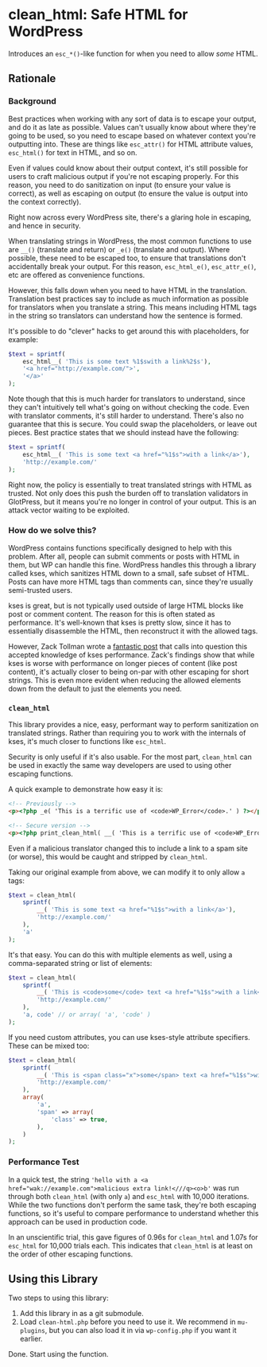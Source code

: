 # clean_html: Safe HTML for WordPress

Introduces an `esc_*()`-like function for when you need to allow *some* HTML.

## Rationale
### Background

Best practices when working with any sort of data is to escape your output, and
do it as late as possible. Values can't usually know about where they're going
to be used, so you need to escape based on whatever context you're
outputting into. These are things like `esc_attr()` for HTML attribute values,
`esc_html()` for text in HTML, and so on.

Even if values could know about their output context, it's still possible for
users to craft malicious output if you're not escaping properly. For this
reason, you need to do sanitization on input (to ensure your value is correct),
as well as escaping on output (to ensure the value is output into the context
correctly).

Right now across every WordPress site, there's a glaring hole in escaping, and
hence in security.

When translating strings in WordPress, the most common functions to use are
`__()` (translate and return) or `_e()` (translate and output). Where possible,
these need to be escaped too, to ensure that translations don't accidentally
break your output. For this reason, `esc_html_e()`, `esc_attr_e()`, etc are
offered as convenience functions.

However, this falls down when you need to have HTML in the translation.
Translation best practices say to include as much information as possible for
translators when you translate a string. This means including HTML tags in the
string so translators can understand how the sentence is formed.

It's possible to do "clever" hacks to get around this with placeholders,
for example:

```php
$text = sprintf(
	esc_html__( 'This is some text %1$swith a link%2$s'),
	'<a href="http://example.com/">',
	'</a>'
);
```

Note though that this is much harder for translators to understand, since they
can't intuitively tell what's going on without checking the code. Even with
translator comments, it's still harder to understand. There's also no guarantee
that this is secure. You could swap the placeholders, or leave out pieces. Best
practice states that we should instead have the following:

```php
$text = sprintf(
	esc_html__( 'This is some text <a href="%1$s">with a link</a>'),
	'http://example.com/'
);
```

Right now, the policy is essentially to treat translated strings with HTML as
trusted. Not only does this push the burden off to translation validators in
GlotPress, but it means you're no longer in control of your output. This is an
attack vector waiting to be exploited.


### How do we solve this?

WordPress contains functions specifically designed to help with this problem.
After all, people can submit comments or posts with HTML in them, but WP can
handle this fine. WordPress handles this through a library called kses, which
sanitizes HTML down to a small, safe subset of HTML. Posts can have more
HTML tags than comments can, since they're usually semi-trusted users.

kses is great, but is not typically used outside of large HTML blocks like post
or comment content. The reason for this is often stated as performance. It's
well-known that kses is pretty slow, since it has to essentially disassemble the
HTML, then reconstruct it with the allowed tags.

However, Zack Tollman wrote a [fantastic post][tollmanz-kses] that calls into
question this accepted knowledge of kses performance. Zack's findings show that
while kses is worse with performance on longer pieces of content (like post
content), it's actually closer to being on-par with other escaping for short
strings. This is even more evident when reducing the allowed elements down
from the default to just the elements you need.

[tollmanz-kses]: https://www.tollmanz.com/wp-kses-performance/

### `clean_html`

This library provides a nice, easy, performant way to perform sanitization on
translated strings. Rather than requiring you to work with the internals of
kses, it's much closer to functions like `esc_html`.

Security is only useful if it's also usable. For the most part, `clean_html`
can be used in exactly the same way developers are used to using other escaping
functions.

A quick example to demonstrate how easy it is:
```html
<!-- Previously -->
<p><?php _e( 'This is a terrific use of <code>WP_Error</code>.' ) ?></p>

<!-- Secure version -->
<p><?php print_clean_html( __( 'This is a terrific use of <code>WP_Error</code>.' ), 'code' ) ?></p>
```

Even if a malicious translator changed this to include a link to a spam site (or
worse), this would be caught and stripped by `clean_html`.

Taking our original example from above, we can modify it to only allow `a` tags:

```php
$text = clean_html(
	sprintf(
		__( 'This is some text <a href="%1$s">with a link</a>'),
		'http://example.com/'
	),
	'a'
);
```

It's that easy. You can do this with multiple elements as well, using a
comma-separated string or list of elements:

```php
$text = clean_html(
	sprintf(
		__( 'This is <code>some</code> text <a href="%1$s">with a link</a>'),
		'http://example.com/'
	),
	'a, code' // or array( 'a', 'code' )
);
```

If you need custom attributes, you can use kses-style attribute specifiers.
These can be mixed too:

```php
$text = clean_html(
	sprintf(
		__( 'This is <span class="x">some</span> text <a href="%1$s">with a link</a>'),
		'http://example.com/'
	),
	array(
		'a',
		'span' => array(
			'class' => true,
		),
	)
);
```


### Performance Test

In a quick test, the string
`'hello with a <a href="wak://example.com">malicious extra link!<///q><o>b'` was
run through both `clean_html` (with only `a`) and `esc_html` with 10,000
iterations. While the two functions don't perform the same task, they're both
escaping functions, so it's useful to compare performance to understand whether
this approach can be used in production code.

In an unscientific trial, this gave figures of 0.96s for `clean_html` and
1.07s for `esc_html` for 10,000 trials each. This indicates that
`clean_html` is at least on the order of other escaping functions.


## Using this Library

Two steps to using this library:

1. Add this library in as a git submodule.
2. Load `clean-html.php` before you need to use it. We recommend in
   `mu-plugins`, but you can also load it in via `wp-config.php` if you want it
   earlier.

Done. Start using the function.
